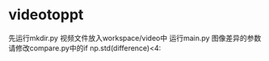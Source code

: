 # videotoppt
先运行mkdir.py
视频文件放入workspace/video中
运行main.py
图像差异的参数请修改compare.py中的if np.std(difference)<4:
